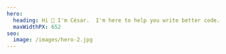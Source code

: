 ```yaml
---
hero:
  heading: Hi 👋 I'm César.  I'm here to help you write better code.
  maxWidthPX: 652
seo:
  image: /images/hero-2.jpg
---
```

